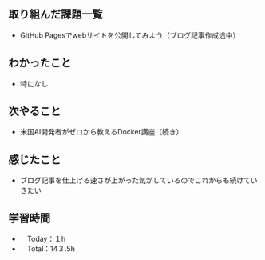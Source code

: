 ## 取り組んだ課題一覧
- GitHub Pagesでwebサイトを公開してみよう（ブログ記事作成途中）

## わかったこと
- 特になし
    
## 次やること
- 米国AI開発者がゼロから教えるDocker講座（続き）

## 感じたこと
- ブログ記事を仕上げる速さが上がった気がしているのでこれからも続けていきたい

## 学習時間
- 　Today：１h
- 　Total：14３.5h
